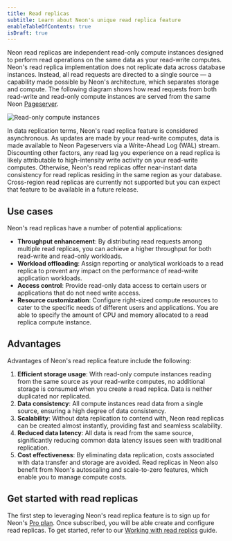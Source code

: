 ```yaml
---
title: Read replicas
subtitle: Learn about Neon's unique read replica feature
enableTableOfContents: true
isDraft: true
---
```


Neon read replicas are independent read-only compute instances designed to perform read operations on the same data as your read-write computes. Neon's read replica implementation does not replicate data across database instances. Instead, all read requests are directed to a single source — a capability made possible by Neon's architecture, which separates storage and compute. The following diagram shows how read requests from both read-write and read-only compute instances are served from the same Neon [Pageserver](/docs/refernce/glossary#pageserver).

![Read-only compute instances](/docs/introduction/read_replicas.png)

In data replication terms, Neon's read replica feature is considered asynchronous. As updates are made by your read-write computes, data is made available to Neon Pageservers via a Write-Ahead Log (WAL) stream. Discounting other factors, any read lag you experience on a read replica is likely attributable to high-intensity write activity on your read-write computes. Otherwise, Neon's read replicas offer near-instant data consistency for read replicas residing in the same region as your database. Cross-region read replicas are currently not supported but you can expect that feature to be available in a future release.

## Use cases

Neon's read replicas have a number of potential applications:

- **Throughput enhancement**: By distributing read requests among multiple read replicas, you can achieve a higher throughput for both read-write and read-only workloads.
- **Workload offloading**: Assign reporting or analytical workloads to a read replica to prevent any impact on the performance of read-write application workloads.
- **Access control**: Provide read-only data access to certain users or applications that do not need write access.
- **Resource customization**: Configure right-sized compute resources to cater to the specific needs of different users and applications. You are able to specify the amount of CPU and memory allocated to a read replica compute instance.

## Advantages

Advantages of Neon's read replica feature include the following:

1. **Efficient storage usage**: With read-only compute instances reading from the same source as your read-write computes, no additional storage is consumed when you create a read replica. Data is neither duplicated nor replicated.
2. **Data consistency**: All compute instances read data from a single source, ensuring a high degree of data consistency.
3. **Scalability**: Without data replication to contend with, Neon read replicas can be created almost instantly, providing fast and seamless scalability.
4. **Reduced data latency**: All data is read from the same source, significantly reducing common data latency issues seen with traditional replication.
5. **Cost effectiveness**: By eliminating data replication, costs associated with data transfer and storage are avoided. Read replicas in Neon also benefit from Neon's autoscaling and scale-to-zero features, which enable you to manage compute costs.

## Get started with read replicas

The first step to leveraging Neon's read replica feature is to sign up for Neon's [Pro plan](/docs/introduction/pro-plan). Once subscribed, you will be able create and configure read replicas. To get started, refer to our [Working with read replics](/docs/guides/read-replica-guide) guide.
